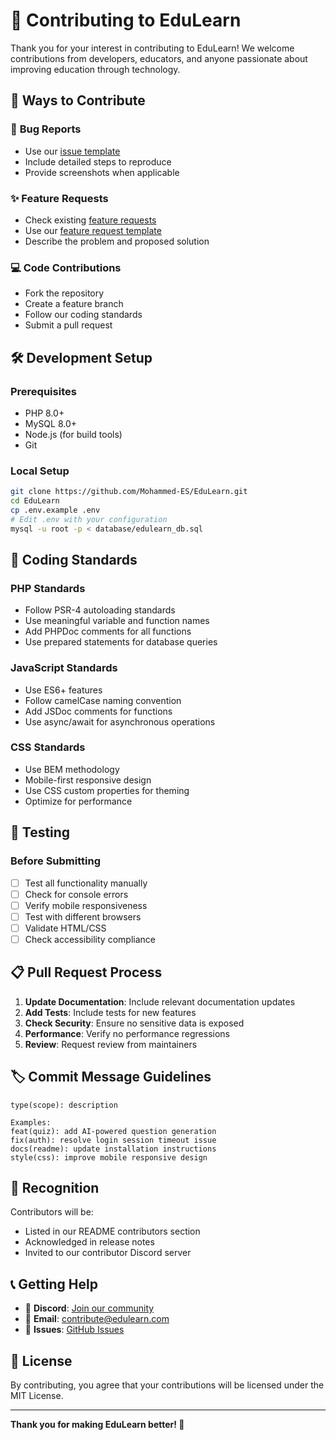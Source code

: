 # 🤝 Contributing to EduLearn

Thank you for your interest in contributing to EduLearn! We welcome contributions from developers, educators, and anyone passionate about improving education through technology.

## 🎯 Ways to Contribute

### 🐛 **Bug Reports**
- Use our [issue template](https://github.com/Mohammed-ES/EduLearn/issues/new?template=bug_report.md)
- Include detailed steps to reproduce
- Provide screenshots when applicable

### ✨ **Feature Requests**
- Check existing [feature requests](https://github.com/Mohammed-ES/EduLearn/issues?q=is%3Aissue+is%3Aopen+label%3Aenhancement)
- Use our [feature request template](https://github.com/Mohammed-ES/EduLearn/issues/new?template=feature_request.md)
- Describe the problem and proposed solution

### 💻 **Code Contributions**
- Fork the repository
- Create a feature branch
- Follow our coding standards
- Submit a pull request

## 🛠️ Development Setup

### Prerequisites
- PHP 8.0+
- MySQL 8.0+
- Node.js (for build tools)
- Git

### Local Setup
```bash
git clone https://github.com/Mohammed-ES/EduLearn.git
cd EduLearn
cp .env.example .env
# Edit .env with your configuration
mysql -u root -p < database/edulearn_db.sql
```

## 📝 Coding Standards

### PHP Standards
- Follow PSR-4 autoloading standards
- Use meaningful variable and function names
- Add PHPDoc comments for all functions
- Use prepared statements for database queries

### JavaScript Standards
- Use ES6+ features
- Follow camelCase naming convention
- Add JSDoc comments for functions
- Use async/await for asynchronous operations

### CSS Standards
- Use BEM methodology
- Mobile-first responsive design
- Use CSS custom properties for theming
- Optimize for performance

## 🧪 Testing

### Before Submitting
- [ ] Test all functionality manually
- [ ] Check for console errors
- [ ] Verify mobile responsiveness
- [ ] Test with different browsers
- [ ] Validate HTML/CSS
- [ ] Check accessibility compliance

## 📋 Pull Request Process

1. **Update Documentation**: Include relevant documentation updates
2. **Add Tests**: Include tests for new features
3. **Check Security**: Ensure no sensitive data is exposed
4. **Performance**: Verify no performance regressions
5. **Review**: Request review from maintainers

## 🏷️ Commit Message Guidelines

```
type(scope): description

Examples:
feat(quiz): add AI-powered question generation
fix(auth): resolve login session timeout issue
docs(readme): update installation instructions
style(css): improve mobile responsive design
```

## 🌟 Recognition

Contributors will be:
- Listed in our README contributors section
- Acknowledged in release notes
- Invited to our contributor Discord server

## 📞 Getting Help

- 💬 **Discord**: [Join our community](https://discord.gg/edulearn)
- 📧 **Email**: contribute@edulearn.com
- 🐛 **Issues**: [GitHub Issues](https://github.com/Mohammed-ES/EduLearn/issues)

## 📄 License

By contributing, you agree that your contributions will be licensed under the MIT License.

---

**Thank you for making EduLearn better! 🎉**
